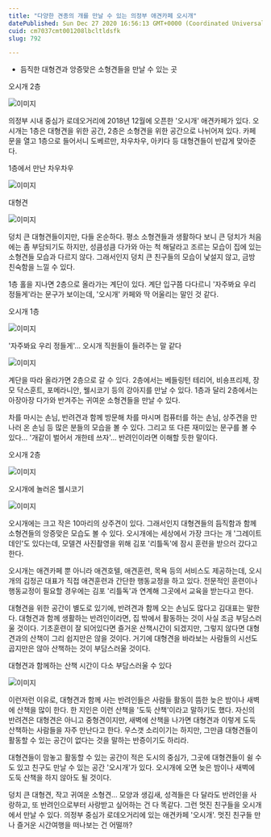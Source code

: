 ```yaml
---
title: "다양한 견종의 개를 만날 수 있는 의정부 애견카페 오시개"
datePublished: Sun Dec 27 2020 16:56:13 GMT+0000 (Coordinated Universal Time)
cuid: cm7037cmt001208lbcltldsfk
slug: 792

---
```



- 듬직한 대형견과 앙증맞은 소형견들을 만날 수 있는 곳

오시개 2층

![이미지](https://cdn.hashnode.com/res/hashnode/image/upload/v1739254450623/e6ef72c6-d6ff-4b75-81ab-7ffe9afb7ca4.jpeg)

의정부 시내 중심가 로데오거리에 2018년 12월에 오픈한 '오시개' 애견카페가 있다. 오시개는 1층은 대형견을 위한 공간, 2층은 소형견을 위한 공간으로 나뉘어져 있다. 카페 문을 열고 1층으로 들어서니 도베르만, 차우차우, 아키다 등 대형견들이 반갑게 맞아준다.

1층에서 만난 차우차우

![이미지](https://cdn.hashnode.com/res/hashnode/image/upload/v1739254452921/605a4200-920a-4965-8070-de665ec75922.jpeg)

대형견

![이미지](https://cdn.hashnode.com/res/hashnode/image/upload/v1739254455160/64286549-fc3b-452b-bca9-1c4ece9efe63.jpeg)

덩치 큰 대형견들이지만, 다들 온순하다. 평소 소형견들과 생활하다 보니 큰 덩치가 처음에는 좀 부담되기도 하지만, 성큼성큼 다가와 아는 척 해달라고 조르는 모습이 집에 있는 소형견들 모습과 다르지 않다. 그래서인지 덩치 큰 친구들의 모습이 낯설지 않고, 금방 친숙함을 느낄 수 있다.

1층 홀을 지나면 2층으로 올라가는 계단이 있다. 계단 입구쯤 다다르니 '자주봐요 우리 정들게'라는 문구가 보이는데, '오시개' 카페와 딱 어울리는 말인 것 같다.

오시개 1층

![이미지](https://cdn.hashnode.com/res/hashnode/image/upload/v1739254457652/9fad2f7c-5083-4762-999e-82ca6a9de4c9.jpeg)

'자주봐요 우리 정들게'… 오시개 직원들이 들려주는 말 같다

![이미지](https://cdn.hashnode.com/res/hashnode/image/upload/v1739254459914/4027ff88-8d2d-46e9-b59c-09c2fe3f855e.jpeg)

계단을 따라 올라가면 2층으로 갈 수 있다. 2층에서는 베들링턴 테리어, 비숑프리제, 장모 닥스훈트, 포메라니안, 웰시코기 등의 강아지를 만날 수 있다. 1층과 달리 2층에서는 아장아장 다가와 반겨주는 귀여운 소형견들을 만날 수 있다.

차를 마시는 손님, 반려견과 함께 방문해 차를 마시며 컴퓨터를 하는 손님, 상주견을 만나러 온 손님 등 많은 분들의 모습을 볼 수 있다. 그리고 또 다른 재미있는 문구를 볼 수 있다… '개같이 벌어서 개한테 쓰자'… 반려인이라면 이해할 듯한 말이다.

오시개 2층

![이미지](https://cdn.hashnode.com/res/hashnode/image/upload/v1739254461917/d3b2c38c-f981-4903-b023-2efacc59b0c8.jpeg)

오시개에 놀러온 웰시코기

![이미지](https://cdn.hashnode.com/res/hashnode/image/upload/v1739254464190/4677f062-7fda-44c6-b951-e3f7cd159cd6.jpeg)

오시개에는 크고 작은 10마리의 상주견이 있다. 그래서인지 대형견들의 듬직함과 함께 소형견들의 앙증맞은 모습도 볼 수 있다. 오시개에는 세상에서 가장 크다는 개 '그레이트 데인'도 있다는데, 모델견 사진촬영을 위해 김포 '리틀독'에 잠시 훈련을 받으러 갔다고 한다.

오시개는 애견카페 뿐 아니라 애견호텔, 애견훈련, 목욕 등의 서비스도 제공하는데, 오시개의 김정곤 대표가 직접 애견훈련과 간단한 행동교정을 하고 있다. 전문적인 훈련이나 행동교정이 필요할 경우에는 김포 '리틀독'과 연계해 그곳에서 교육을 받는다고 한다.

대형견을 위한 공간이 별도로 있기에, 반려견과 함께 오는 손님도 많다고 김대표는 말한다. 대형견과 함께 생활하는 반려인이라면, 집 밖에서 활동하는 것이 사실 조금 부담스러울 것이다. 기초훈련이 잘 되어있다면 즐거운 산책시간이 되겠지만, 그렇지 않다면 대형견과의 산책이 그리 쉽지만은 않을 것이다. 거기에 대형견을 바라보는 사람들의 시선도 곱지만은 않아 산책하는 것이 부담스러울 것이다.

대형견과 함께하는 산책 시간이 다소 부담스러울 수 있다

![이미지](https://cdn.hashnode.com/res/hashnode/image/upload/v1739254466631/3ef30123-c930-41f4-ad99-383182c799a7.jpeg)

이런저런 이유로, 대형견과 함께 사는 반려인들은 사람들 활동이 뜸한 늦은 밤이나 새벽에 산책을 많이 한다. 한 지인은 이런 산책을 '도둑 산책'이라고 말하기도 했다. 자신의 반려견은 대형견은 아니고 중형견이지만, 새벽에 산책을 나가면 대형견과 이렇게 도둑 산책하는 사람들을 자주 만난다고 한다. 우스갯 소리이기는 하지만, 그만큼 대형견들이 활동할 수 있는 공간이 없다는 것을 말하는 반증이기도 하리라.

대형견들이 맘놓고 활동할 수 있는 공간이 적은 도시의 중심가, 그곳에 대형견들이 쉴 수도 있고 친구도 만날 수 있는 공간 '오시개'가 있다. 오시개에 오면 늦은 밤이나 새벽에 도둑 산책을 하지 않아도 될 것이다.

덩치 큰 대형견, 작고 귀여운 소형견… 모양과 생김새, 성격들은 다 달라도 반려인을 사랑하고, 또 반려인으로부터 사랑받고 싶어하는 건 다 똑같다. 그런 멋진 친구들을 오시개에서 만날 수 있다. 의정부 중심가 로데오거리에 있는 애견카페 '오시개'. 멋진 친구들 만나 즐거운 시간여행을 떠나보는 건 어떨까?